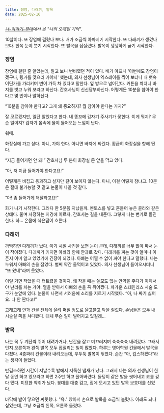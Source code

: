 ```yaml
---
title: 장염, 다래끼, 발목
date: 2025-02-16
---
```


*[나-이야기-무대](https://jagunbae.com/naimu/)에서 쓴 "나의 오래된 기억".*

10살이다. 또 장염에 걸렸나 보다. 배가 조금씩 아파지기 시작한다. 또 다래끼가 생겼나 보다. 한쪽 눈이 붓기 시작한다. 또 발목을 접질렸다. 발목이 탱탱하게 굳기 시작한다.

### 장염

장염에 걸린 줄 알았는데, 알고 보니 변비였던 적이 있다. 배가 아프니 '이번에도 장염이겠구나, 링거를 맞으러 가야지' 했는데, 의사 선생님이 엑스레이를 찍어 보더니 내 뱃속 어딘가를 가리키며 변이 가득 차 있다고 말한다. 옆 방으로 넘어간다. 커튼을 치더니 바지를 벗고 누워 보라고 하신다. 간호사님이 신신당부하신다. 어떻게든 10분을 참아야 한다고 몇 번이나 말하신다.

“10분을 참아야 한다고? 그게 왜 중요하지? 뭘 참아야 한다는 거지?”

잘 모르겠지만, 일단 알았다고 한다. 내 똥꼬에 갑자기 주사기가 꽂힌다. 이게 뭐지? 무슨 일이지? 갑자기 몸속에 물이 들어오는 느낌이 난다.

워매.

화장실에 가고 싶다. 아니, 가야 한다. 아니면 바지에 싸겠다. 황급히 화장실을 향해 뛴다.

“지금 들어가면 안 돼!” 간호사님 두 분이 화장실 문 앞을 막고 있다.

“아, 저 지금 들어가야 한다고요!”

어떻게든 비집고 통과하고 싶지만 길이 보이지 않는다. 아니, 이걸 어떻게 참냐고. 10분은 절대 불가능할 것 같고 눈물이 나올 것 같다.

“아! 좀 들어가게 해달라고요!”

화가 나기 시작한다. 그러다 한 5분쯤 지났을까. 멘토스를 넣고 흔들어 놓은 콜라와 같은 상태다. 울며 사정하는 지경에 이르자, 간호사는 길을 내준다. 그렇게 나는 변기로 돌진한다. 하... 온몸에 식은땀이 흐른다.

### 다래끼

까딱하면 다래끼가 났다. 아기 시절 사진을 보면 눈이 큰데, 다래끼를 너무 많이 짜서 눈이 작아졌다. 다래끼가 커지면 아빠와 함께 안과로 갔다. 다래끼를 짜는 것이 얼마나 아픈지 이미 알고 있었기에 긴장이 되었다. 아빠는 어쩔 수 없이 짜야 한다고 말했다. 나는 누워서 아빠의 손을 잡았다. 벌써 약간 울먹이고 있었다. 의사 선생님이 들어오시더니 “또 왔네”라며 웃었다.

이럴 거면 작았을 때 터트렸을 것이지. 왜 작을 때는 쓸모도 없는 안약을 주다가 이제서야 난리를 치는 거야. 열을 받아서 아빠의 손을 꼭 쥐어짰다. 차가운 스테인리스 시술 도구가 눈앞에 있다. 눈물이 나면서 서러움에 소리를 지르기 시작했다.
“아, 나 짜기 싫어요. 나 안 짠다고!”

고래고래 안과 건물 전체에 울려 퍼질 정도로 울고불고 악을 질렀다. 손님들은 모두 내 시술실 쪽을 쳐다봤다. 대체 무슨 일이 벌어지고 있길래…

### 발목

나는 꼭 두 계단씩 뛰어 내려가거나, 난간을 잡고 미끄러지며 슉슉슉슉 내려갔다. 그래서인지 오른쪽과 왼쪽 발목 모두 접질리는 일이 많았다. 하루는 영어학원 건물에서 발목을 다쳤다. 4층짜리 건물이라 내려오는데, 우두둑 발목이 꺾였다. 순간 “아, 깁스하겠다”라는 생각이 들었다.

반깁스하면 시간이 지날수록 발에서 지독한 냄새가 났다. 그래서 나는 의사 선생님이 한 달 동안 하고 있으라고 하면 2주만 하고 풀어버렸다. 돌덩이 같은 발을 씻어내고 코를 갖다 댔다. 미묘한 악취가 났다. 붕대를 대충 감고, 집에 모시고 있던 발목 보호대를 신었다.

바닥에 발이 닿으면 찌릿했다. "윽." 앉아서 손으로 발목을 조금씩 늘렸다. 이래도 되나 싶었는데, 그냥 조금씩 왼쪽, 오른쪽 돌렸다.